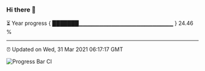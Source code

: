 ### Hi there 👋

⏳ Year progress { ███████▁▁▁▁▁▁▁▁▁▁▁▁▁▁▁▁▁▁▁▁▁▁▁ } 24.46 %

---

⏰ Updated on Wed, 31 Mar 2021 06:17:17 GMT

![Progress Bar CI](https://github.com/liununu/liununu/workflows/Progress%20Bar%20CI/badge.svg)
